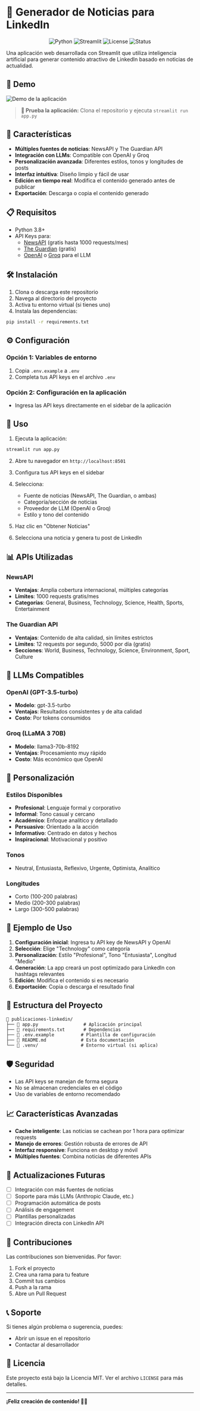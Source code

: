 # 📰 Generador de Noticias para LinkedIn

<p align="center">
  <img src="https://img.shields.io/badge/Python-3.8+-blue.svg" alt="Python">
  <img src="https://img.shields.io/badge/Streamlit-1.28+-red.svg" alt="Streamlit">
  <img src="https://img.shields.io/badge/License-MIT-green.svg" alt="License">
  <img src="https://img.shields.io/badge/Status-Active-brightgreen.svg" alt="Status">
</p>

Una aplicación web desarrollada con Streamlit que utiliza inteligencia artificial para generar contenido atractivo de LinkedIn basado en noticias de actualidad.

## 🎯 **Demo**

![Demo de la aplicación](https://via.placeholder.com/800x400/0077B5/FFFFFF?text=LinkedIn+News+Generator)

> **🔗 Prueba la aplicación:** Clona el repositorio y ejecuta `streamlit run app.py`

## 🚀 Características

- **Múltiples fuentes de noticias**: NewsAPI y The Guardian API
- **Integración con LLMs**: Compatible con OpenAI y Groq
- **Personalización avanzada**: Diferentes estilos, tonos y longitudes de posts
- **Interfaz intuitiva**: Diseño limpio y fácil de usar
- **Edición en tiempo real**: Modifica el contenido generado antes de publicar
- **Exportación**: Descarga o copia el contenido generado

## 📋 Requisitos

- Python 3.8+
- API Keys para:
  - [NewsAPI](https://newsapi.org/) (gratis hasta 1000 requests/mes)
  - [The Guardian](https://open-platform.theguardian.com/) (gratis)
  - [OpenAI](https://platform.openai.com/) o [Groq](https://console.groq.com/) para el LLM

## 🛠️ Instalación

1. Clona o descarga este repositorio
2. Navega al directorio del proyecto
3. Activa tu entorno virtual (si tienes uno)
4. Instala las dependencias:

```bash
pip install -r requirements.txt
```

## ⚙️ Configuración

### Opción 1: Variables de entorno
1. Copia `.env.example` a `.env`
2. Completa tus API keys en el archivo `.env`

### Opción 2: Configuración en la aplicación
- Ingresa las API keys directamente en el sidebar de la aplicación

## 🚀 Uso

1. Ejecuta la aplicación:
```bash
streamlit run app.py
```

2. Abre tu navegador en `http://localhost:8501`

3. Configura tus API keys en el sidebar

4. Selecciona:
   - Fuente de noticias (NewsAPI, The Guardian, o ambas)
   - Categoría/sección de noticias
   - Proveedor de LLM (OpenAI o Groq)
   - Estilo y tono del contenido

5. Haz clic en "Obtener Noticias"

6. Selecciona una noticia y genera tu post de LinkedIn

## 📊 APIs Utilizadas

### NewsAPI
- **Ventajas**: Amplia cobertura internacional, múltiples categorías
- **Límites**: 1000 requests gratis/mes
- **Categorías**: General, Business, Technology, Science, Health, Sports, Entertainment

### The Guardian API
- **Ventajas**: Contenido de alta calidad, sin límites estrictos
- **Límites**: 12 requests por segundo, 5000 por día (gratis)
- **Secciones**: World, Business, Technology, Science, Environment, Sport, Culture

## 🤖 LLMs Compatibles

### OpenAI (GPT-3.5-turbo)
- **Modelo**: gpt-3.5-turbo
- **Ventajas**: Resultados consistentes y de alta calidad
- **Costo**: Por tokens consumidos

### Groq (LLaMA 3 70B)
- **Modelo**: llama3-70b-8192
- **Ventajas**: Procesamiento muy rápido
- **Costo**: Más económico que OpenAI

## 🎨 Personalización

### Estilos Disponibles
- **Profesional**: Lenguaje formal y corporativo
- **Informal**: Tono casual y cercano
- **Académico**: Enfoque analítico y detallado
- **Persuasivo**: Orientado a la acción
- **Informativo**: Centrado en datos y hechos
- **Inspiracional**: Motivacional y positivo

### Tonos
- Neutral, Entusiasta, Reflexivo, Urgente, Optimista, Analítico

### Longitudes
- Corto (100-200 palabras)
- Medio (200-300 palabras) 
- Largo (300-500 palabras)

## 📝 Ejemplo de Uso

1. **Configuración inicial**: Ingresa tu API key de NewsAPI y OpenAI
2. **Selección**: Elige "Technology" como categoría
3. **Personalización**: Estilo "Profesional", Tono "Entusiasta", Longitud "Medio"
4. **Generación**: La app creará un post optimizado para LinkedIn con hashtags relevantes
5. **Edición**: Modifica el contenido si es necesario
6. **Exportación**: Copia o descarga el resultado final

## 🔧 Estructura del Proyecto

```
📁 publicaciones-linkedin/
├── 📄 app.py                 # Aplicación principal
├── 📄 requirements.txt       # Dependencias
├── 📄 .env.example          # Plantilla de configuración
├── 📄 README.md             # Esta documentación
└── 📁 .venv/                # Entorno virtual (si aplica)
```

## 🛡️ Seguridad

- Las API keys se manejan de forma segura
- No se almacenan credenciales en el código
- Uso de variables de entorno recomendado

## 📈 Características Avanzadas

- **Cache inteligente**: Las noticias se cachean por 1 hora para optimizar requests
- **Manejo de errores**: Gestión robusta de errores de API
- **Interfaz responsive**: Funciona en desktop y móvil
- **Múltiples fuentes**: Combina noticias de diferentes APIs

## 🔄 Actualizaciones Futuras

- [ ] Integración con más fuentes de noticias
- [ ] Soporte para más LLMs (Anthropic Claude, etc.)
- [ ] Programación automática de posts
- [ ] Análisis de engagement
- [ ] Plantillas personalizadas
- [ ] Integración directa con LinkedIn API

## 🤝 Contribuciones

Las contribuciones son bienvenidas. Por favor:

1. Fork el proyecto
2. Crea una rama para tu feature
3. Commit tus cambios
4. Push a la rama
5. Abre un Pull Request

## 📞 Soporte

Si tienes algún problema o sugerencia, puedes:
- Abrir un issue en el repositorio
- Contactar al desarrollador

## 📄 Licencia

Este proyecto está bajo la Licencia MIT. Ver el archivo `LICENSE` para más detalles.

---

**¡Feliz creación de contenido! 🚀📱**